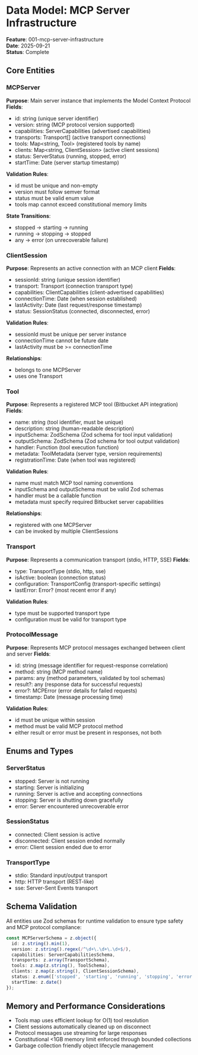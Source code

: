 # Data Model: MCP Server Infrastructure

**Feature**: 001-mcp-server-infrastructure  
**Date**: 2025-09-21  
**Status**: Complete  

## Core Entities

### MCPServer
**Purpose**: Main server instance that implements the Model Context Protocol
**Fields**:
- id: string (unique server identifier)
- version: string (MCP protocol version supported)
- capabilities: ServerCapabilities (advertised capabilities)
- transports: Transport[] (active transport connections)
- tools: Map<string, Tool> (registered tools by name)
- clients: Map<string, ClientSession> (active client sessions)
- status: ServerStatus (running, stopped, error)
- startTime: Date (server startup timestamp)

**Validation Rules**:
- id must be unique and non-empty
- version must follow semver format
- status must be valid enum value
- tools map cannot exceed constitutional memory limits

**State Transitions**:
- stopped → starting → running
- running → stopping → stopped  
- any → error (on unrecoverable failure)

### ClientSession
**Purpose**: Represents an active connection with an MCP client
**Fields**:
- sessionId: string (unique session identifier)
- transport: Transport (connection transport type)
- capabilities: ClientCapabilities (client-advertised capabilities)
- connectionTime: Date (when session established)
- lastActivity: Date (last request/response timestamp)
- status: SessionStatus (connected, disconnected, error)

**Validation Rules**:
- sessionId must be unique per server instance
- connectionTime cannot be future date
- lastActivity must be >= connectionTime

**Relationships**:
- belongs to one MCPServer
- uses one Transport

### Tool
**Purpose**: Represents a registered MCP tool (Bitbucket API integration)
**Fields**:
- name: string (tool identifier, must be unique)
- description: string (human-readable description)
- inputSchema: ZodSchema (Zod schema for tool input validation)
- outputSchema: ZodSchema (Zod schema for tool output validation)
- handler: Function (tool execution function)
- metadata: ToolMetadata (server type, version requirements)
- registrationTime: Date (when tool was registered)

**Validation Rules**:
- name must match MCP tool naming conventions
- inputSchema and outputSchema must be valid Zod schemas
- handler must be a callable function
- metadata must specify required Bitbucket server capabilities

**Relationships**:
- registered with one MCPServer
- can be invoked by multiple ClientSessions

### Transport
**Purpose**: Represents a communication transport (stdio, HTTP, SSE)
**Fields**:
- type: TransportType (stdio, http, sse)
- isActive: boolean (connection status)
- configuration: TransportConfig (transport-specific settings)
- lastError: Error? (most recent error if any)

**Validation Rules**:
- type must be supported transport type
- configuration must be valid for transport type

### ProtocolMessage
**Purpose**: Represents MCP protocol messages exchanged between client and server
**Fields**:
- id: string (message identifier for request-response correlation)
- method: string (MCP method name)
- params: any (method parameters, validated by tool schemas)
- result?: any (response data for successful requests)
- error?: MCPError (error details for failed requests)
- timestamp: Date (message processing time)

**Validation Rules**:
- id must be unique within session
- method must be valid MCP protocol method
- either result or error must be present in responses, not both

## Enums and Types

### ServerStatus
- stopped: Server is not running
- starting: Server is initializing
- running: Server is active and accepting connections
- stopping: Server is shutting down gracefully
- error: Server encountered unrecoverable error

### SessionStatus
- connected: Client session is active
- disconnected: Client session ended normally
- error: Client session ended due to error

### TransportType
- stdio: Standard input/output transport
- http: HTTP transport (REST-like)
- sse: Server-Sent Events transport

## Schema Validation

All entities use Zod schemas for runtime validation to ensure type safety and MCP protocol compliance:

```typescript
const MCPServerSchema = z.object({
  id: z.string().min(1),
  version: z.string().regex(/^\d+\.\d+\.\d+$/),
  capabilities: ServerCapabilitiesSchema,
  transports: z.array(TransportSchema),
  tools: z.map(z.string(), ToolSchema),
  clients: z.map(z.string(), ClientSessionSchema),
  status: z.enum(['stopped', 'starting', 'running', 'stopping', 'error']),
  startTime: z.date()
});
```

## Memory and Performance Considerations

- Tools map uses efficient lookup for O(1) tool resolution
- Client sessions automatically cleaned up on disconnect
- Protocol messages use streaming for large responses
- Constitutional <1GB memory limit enforced through bounded collections
- Garbage collection friendly object lifecycle management